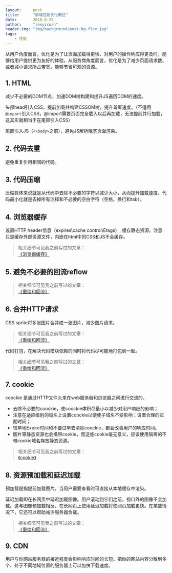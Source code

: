 ```yaml
---
layout:     post
title:      "前端性能优化概述"
date:       2018-6-29
author:     "leeyixuan"
header-img: "img/background/post-bg-flex.jpg"
tags:
    - 性能
---
```



从用户角度而言，优化是为了让页面加载得更快、对用户的操作响应得更及时，能够给用户提供更为友好的体验。从服务商角度而言，优化是为了减少页面请求数、或者减小请求所占带宽，能够节省可观的资源。

## 1. HTML
减少不必要的DOM节点，加速DOM树构建和提升JS遍历DOM的速度。 

头部head引入CSS，提前加载并构建CSSOM树，提升首屏速度。（不适用`@import`引入CSS，@import需要页面完全载入以后再加载，无法提前并行加载，这其实就相当于在尾部引入CSS）

尾部引入JS（`<\body>`之前），避免JS解析阻塞页面渲染。

## 2. 代码去重
避免重复引用相同的代码。
## 3. 代码压缩
压缩具体来说就是从代码中去除不必要的字符以减少大小，从而提升加载速度。代码最小化就是去掉所有注释和不必要的空白字符（空格，换行和tab）。
## 4. 浏览器缓存
设置HTTP header信息（expires\cache control\Etags）, 缓存静态资源。注意只是缓存外部资源文件，内嵌在html中的CSS和JS不会缓存。
>相关细节可见我之前写过的文章：   
[《浏览器缓存》](https://leeyixuan.github.io/2017/04/05/IFC/)

## 5. 避免不必要的回流reflow
>相关细节可见我之前写过的文章：   
[《重绘和回流》](https://leeyixuan.github.io/2017/11/28/reflow/)

## 6. 合并HTTP请求
CSS sprite将多张图片合并成一张图片，减少图片请求。
>相关细节可见我之前写过的文章：   
[《重绘和回流》](https://leeyixuan.github.io/2017/11/28/reflow/)


代码打包，在解决代码模块依赖的同时将代码尽可能地打包到一起。
>相关细节可见我之前写过的文章：   
[《重绘和回流》](https://leeyixuan.github.io/2017/11/28/reflow/)

## 7. cookie
coockie 是通过HTTP文件头来在web服务器和浏览器之间进行交流的。
- 去除不必要的coockie，使coockie体积尽量小以减少对用户响应的影响；
- 注意在适应级别的域名上设置coockie以便使子域名不受影响；设置合理的过期时间；
- 较早地Expire时间和不要过早去清除coockie，都会改善用户的响应时间。
- 图片等静态资源也会携带cookie，而这些cookie毫无意义，应该使用隔离的不带cookie域名存放静态资源。
>相关细节可见我之前写过的文章：   
[《cookie》](https://leeyixuan.github.io/2018/04/15/cookie/)

## 8. 资源预加载和延迟加载

预加载是指提前加载图片，当用户需要查看时可直接从本地缓存中渲染。

延迟加载即在长网页中延迟加载图像。用户滚动到它们之前，视口外的图像不会加载。这与图像预加载相反，在长网页上使用延迟加载将使网页加载更快。在某些情况下，它还可以帮助减少服务器负载。
>相关细节可见我之前写过的文章：   
[《重绘和回流》](https://leeyixuan.github.io/2017/11/28/reflow/)


## 9. CDN
用户与你网站服务器的接近程度会影响响应时间的长短。把你的网站内容分散到多个、处于不同地域位置的服务器上可以加快下载速度。
